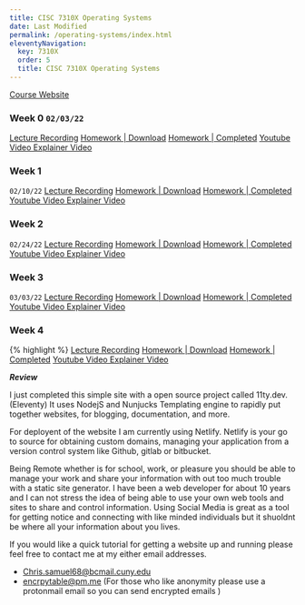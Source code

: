 ```yaml
---
title: CISC 7310X Operating Systems
date: Last Modified 
permalink: /operating-systems/index.html
eleventyNavigation:
  key: 7310X
  order: 5
  title: CISC 7310X Operating Systems
---
```


[Course Website](https://huichen-cs.github.io/course/CISC7310X/22SP/tutorial/bootstrap1.html)

### Week 0 `02/03/22`

[Lecture Recording]()
[Homework | Download]()
[Homework | Completed]()
[Youtube Video Explainer Video]()


### Week 1
`02/10/22`
[Lecture Recording]()
[Homework | Download]()
[Homework | Completed]()
[Youtube Video Explainer Video]()


### Week 2
`02/24/22`
[Lecture Recording]()
[Homework | Download]()
[Homework | Completed]()
[Youtube Video Explainer Video]()


### Week 3
`03/03/22`
[Lecture Recording]()
[Homework | Download]()
[Homework | Completed]()
[Youtube Video Explainer Video]()


### Week 4
{% highlight %}
[Lecture Recording]()
[Homework | Download]()
[Homework | Completed]()
[Youtube Video Explainer Video]()

***Review***

I just completed this simple site with a open source project 
called 11ty.dev. (Eleventy) It uses NodejS and Nunjucks Templating engine to rapidly put together websites, for blogging, documentation, and more. 

For deployent of the website I am currently using Netlify. Netlify is your go to source for obtaining custom domains, managing your application from a version control system like Github, gitlab or bitbucket.

 Being Remote whether is for school, work, or pleasure you should be able to manage your work and share your information with out too much trouble with a static site generator. I have been a web developer for about 10 years and I can not stress the idea of being able to use your own web tools and sites to share and control information. Using Social Media is great as a tool for getting notice and connecting with like minded individuals but it shuoldnt be where all your information about you lives.

 If you would like a quick tutorial for getting a website up and running please feel free to contact me at  my either email addresses.

- Chris.samuel68@bcmail.cuny.edu 
- encrpytable@pm.me (For those who like anonymity please use a protonmail email so you can send encrypted emails ) 

